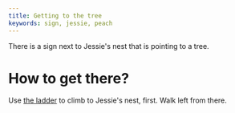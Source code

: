 ```yaml
---
title: Getting to the tree
keywords: sign, jessie, peach
---
```


There is a sign next to Jessie's nest that is pointing to a tree.

# How to get there?
Use [the ladder](010-ladder.md) to climb to Jessie's nest, first. Walk left from there.
